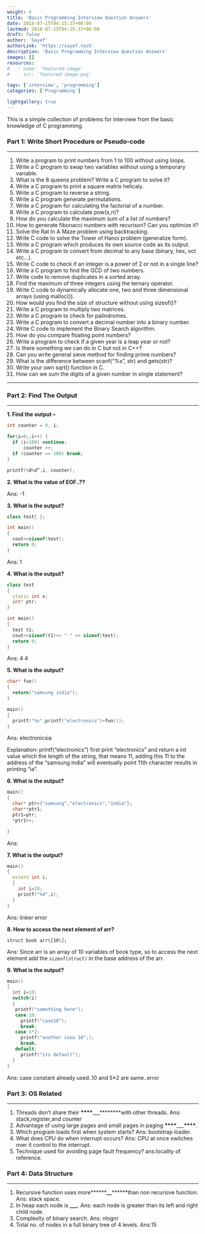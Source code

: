 ```yaml
---
weight: 4
title: 'Basic Programming Interview Question Answers'
date: 2018-07-15T04:15:37+08:00
lastmod: 2018-07-15T04:15:37+08:00
draft: false
author: 'Sayef'
authorLink: 'https://sayef.tech'
description: 'Basic Programming Interview Question Answers'
images: []
resources:
#   - name: 'featured-image'
#     src: 'featured-image.png'

tags: ['interview', 'programming']
categories: ['Programming']

lightgallery: true
---
```


This is a simple collection of problems for interview from the basic knowledge of C programming.

### Part 1: Write Short Procedure or Pseudo-code

---

1. Write a program to print numbers from 1 to 100 without using loops.
2. Write a C program to swap two variables without using a temporary variable.
3. What is the 8 queens problem? Write a C program to solve it?
4. Write a C program to print a square matrix helicaly.
5. Write a C program to reverse a string.
6. Write a C program generate permutations.
7. Write a C program for calculating the factorial of a number.
8. Write a C program to calculate pow(x,n)?
9. How do you calculate the maximum sum of a list of numbers?
10. How to generate fibonacci numbers with recurison? Can you optimize it?
11. Solve the Rat In A Maze problem using backtracking.
12. Write C code to solve the Tower of Hanoi problem (generalize form).
13. Write a C program which produces its own source code as its output.
14. Write a C program to convert from decimal to any base (binary, hex, oct etc…).
15. Write C code to check if an integer is a power of 2 or not in a single line?
16. Write a C program to find the GCD of two numbers.
17. Write code to remove duplicates in a sorted array.
18. Find the maximum of three integers using the ternary operator.
19. Write C code to dynamically allocate one, two and three dimensional arrays (using malloc()).
20. How would you find the size of structure without using sizeof()?
21. Write a C program to multiply two matrices.
22. Write a C program to check for palindromes.
23. Write a C program to convert a decimal number into a binary number.
24. Write C code to implement the Binary Search algorithm.
25. How do you compare floating point numbers?
26. Write a program to check if a given year is a leap year or not?
27. Is there something we can do in C but not in C++?
28. Can you write general sieve method for finding prime numbers?
29. What is the difference between scanf(“%s”, str) and gets(str)?
30. Write your own sqrt() function in C.
31. How can we sum the digits of a given number in single statement?

---

### Part 2: Find The Output

---

**1. Find the output –**

```c++
int counter = 0, i;

for(i=0;;i++) {
  if (i<100) continue;
      counter ++;
  if (counter == 100) break;
}

printf(%d%d”,i, counter);
```

**2. What is the value of EOF..??**

Ans: -1

**3. What is the output?**

```c++
class test{ };

int main()
{
  cout<<sizeof(test);
  return 0;
}
```

Ans: 1

**4. What is the output?**

```c++
class test
{
  static int x;
  int* ptr;
}

int main()
{
  test t1;
  cout<<sizeof(t1)<< " " << sizeof(test);
  return 0;
}
```

Ans: 4 4

**5. What is the output?**

```c++
char* fun()
{
  return("samsung india");
}

main()
{
  printf("%s",printf("electronics")+fun());
}
```

Ans: electronicsia

Explanation: printf(“electronics”) first print “electronics” and return a int value which the length of the string, that means 11, adding this 11 to the address of the “samsung india” will eventually point 11th character results in printing “ia”.

**6. What is the output?**

```c++
main()
{
  char* ptr={"samsung","electronics","india"};
  char**ptr1;
  ptr1=ptr;
  *ptr1++;

}
```

Ans:

**7. What is the output?**

```c++
main()
{
  extern int i;
  {
    int i=20;
    printf("%d",i);
  }
}
```

Ans: linker error

**8. How to access the next element of arr?**

`struct book arr\[10\];`

Ans: Since arr is an array of 10 variables of book type, so to access the next element add the `sizeof(struct)` in the base address of the arr.

**9. What is the output?**

```c++
main()
{
  int i=10;
  switch(i)
  {
   printf("something here");
   case 10:
     printf("case10");
     break;
   case 5*2:
     printf("another case 10";);
     break;
   default:
     printf("its default");
  }
}
```

Ans: case constant already used..10 and 5\*2 are same..error

### Part 3: OS Related

---

1. Threads don’t share their **\*\*\*\***\_\_\_**\*\*\*\***with other threads. Ans: stack,register,and counter
2. Advantage of using large pages and small pages in paging **\*\*\*\***\_\_\_**\*\*\*\***.
3. Which program loads first when system starts? Ans: bootstrap loader.
4. What does CPU do when interrupt occurs? Ans: CPU at once switches over it control to the interrupt.
5. Technique used for avoiding page fault frequency? ans:locality of reference.

### Part 4: Data Structure

---

1. Recursive function uses more**\*\*\*\***\_\_**\*\*\*\***than non recursive function. Ans: stack space.
2. In heap each node is **\_\_\_**. Ans: each node is greater than its left and right child node.
3. Complexity of binary search. Ans: nlognr
4. Total no. of nodes in a full binary tree of 4 levels. Ans:15
